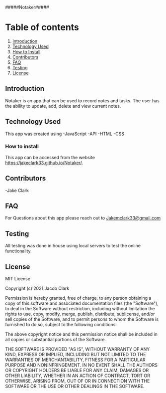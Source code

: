 #####Notaker#####

# Table of contents
1. [Introduction](#introduction)
2. [Technology Used](#technologyused)
3. [How to Install](#howtoinstall)
4. [Contributors ](#contributors)
5. [FAQ](#faq)
3. [Testing](#testing)
3. [License](#license)

## Introduction 
Notaker is an app that can be used to record notes and tasks. The user has the ability to update, add, delete and view current notes.

## Technology Used
This app was created using
-JavaScript
-API
-HTML
-CSS



### How to install
This app can be accessed from the website https://jakeclark33.github.io/Notaker/. 

## Contributors

-Jake Clark

## FAQ

For Questions about this app please reach out to Jakemclark33@gmail.com

## Testing

All testing was done in house using local servers to test the online functionality.

## License

MIT License

Copyright (c) 2021 Jacob Clark

Permission is hereby granted, free of charge, to any person obtaining
a copy of this software and associated documentation files (the
"Software"), to deal in the Software without restriction, including
without limitation the rights to use, copy, modify, merge, publish,
distribute, sublicense, and/or sell copies of the Software, and to
permit persons to whom the Software is furnished to do so, subject to
the following conditions:

The above copyright notice and this permission notice shall be
included in all copies or substantial portions of the Software.

THE SOFTWARE IS PROVIDED "AS IS", WITHOUT WARRANTY OF ANY KIND,
EXPRESS OR IMPLIED, INCLUDING BUT NOT LIMITED TO THE WARRANTIES OF
MERCHANTABILITY, FITNESS FOR A PARTICULAR PURPOSE AND
NONINFRINGEMENT. IN NO EVENT SHALL THE AUTHORS OR COPYRIGHT HOLDERS BE
LIABLE FOR ANY CLAIM, DAMAGES OR OTHER LIABILITY, WHETHER IN AN ACTION
OF CONTRACT, TORT OR OTHERWISE, ARISING FROM, OUT OF OR IN CONNECTION
WITH THE SOFTWARE OR THE USE OR OTHER DEALINGS IN THE SOFTWARE.